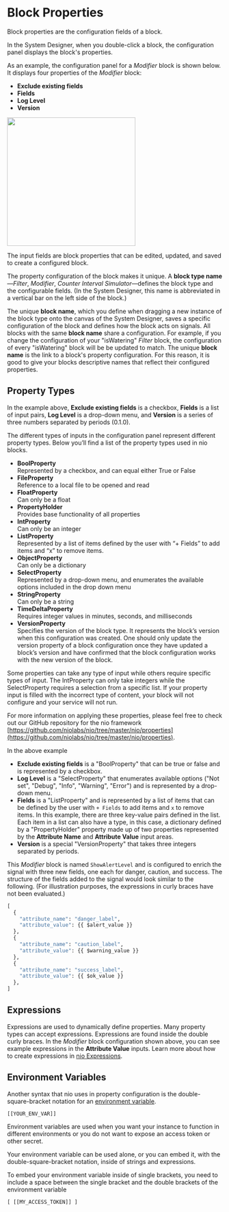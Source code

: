 # Block Properties

Block properties are the configuration fields of a block.

In the System Designer, when you double-click a block, the configuration panel displays the block's properties.

As an example, the configuration panel for a _Modifier_ block is shown below. It displays four properties of the _Modifier_ block:
- **Exclude existing fields**
- **Fields**
- **Log Level**
- **Version**

<img src="/img/modifier-block-config.png" width="300" />

The input fields are block properties that can be edited, updated, and saved to create a configured block.

The property configuration of the block makes it unique. A **block type name**—_Filter_, _Modifier_, _Counter Interval Simulator_—defines the block type and the configurable fields. (In the System Designer, this name is abbreviated in a vertical bar on the left side of the block.)

The unique **block name**, which you define when dragging a new instance of the block type onto the canvas of the System Designer, saves a specific configuration of the block and defines how the block acts on signals. All blocks with the same **block name** share a configuration. For example, if you change the configuration of your "isWatering" _Filter_ block, the configuration of every "isWatering" block will be be updated to match. The unique **block name** is the link to a block's property configuration. For this reason, it is good to give your blocks descriptive names that reflect their configured properties.

## Property Types

In the example above, **Exclude existing fields** is a checkbox, **Fields** is a list of input pairs, **Log Level** is a drop-down menu, and **Version** is a series of three numbers separated by periods (0.1.0).

The different types of inputs in the configuration panel represent different property types. Below you’ll find a list of the property types used in nio blocks.

- **BoolProperty**<br>Represented by a checkbox, and can equal either True or False
- **FileProperty**<br>Reference to a local file to be opened and read
- **FloatProperty**<br>Can only be a float
- **PropertyHolder**<br>Provides base functionality of all properties
- **IntProperty**<br>Can only be an integer
- **ListProperty**<br>Represented by a list of items defined by the user with “+ Fields” to add items and “x” to remove items.
- **ObjectProperty**<br>Can only be a dictionary
- **SelectProperty**<br>Represented by a drop-down menu, and enumerates the available options included in the drop down menu
- **StringProperty**<br>Can only be a string
- **TimeDeltaProperty**<br>Requires integer values in minutes, seconds, and milliseconds
- **VersionProperty**<br>Specifies the version of the block type. It represents the block’s version when this configuration was created. One should only update the version property of a block configuration once they have updated a block’s version and have confirmed that the block configuration works with the new version of the block.

Some properties can take any type of input while others require specific types of input. The IntProperty can only take integers while the SelectProperty requires a selection from a specific list. If your property input is filled with the incorrect type of content, your block will not configure and your service will not run.

For more information on applying these properties, please feel free to check out our GitHub repository for the nio framework [https://github.com/niolabs/nio/tree/master/nio/properties](https://github.com/niolabs/nio/tree/master/nio/properties).

In the above example
- **Exclude existing fields** is a "BoolProperty" that can be true or false and is represented by a checkbox.
- **Log Level** is a "SelectProperty" that enumerates available options ("Not set", "Debug", "Info", "Warning", "Error") and is represented by a drop-down menu.
- **Fields** is a "ListProperty" and is represented by a list of items that can be defined by the user with `+ Fields` to add items and `x` to remove items. In this example, there are three key-value pairs defined in the list. Each item in a list can also have a type, in this case, a dictionary defined by a "PropertyHolder" property made up of two properties represented by the **Attribute Name** and **Attribute Value** input areas.
- **Version** is a special "VersionProperty" that takes three integers separated by periods.

This _Modifier_ block is named `ShowAlertLevel` and is configured to enrich the signal with three new fields, one each for danger, caution, and success. The structure of the fields added to the signal would look similar to the following. (For illustration purposes, the expressions in curly braces have not been evaluated.)

```python
[
  {
    "attribute_name": "danger_label",
    "attribute_value": {{ $alert_value }}
  },
  {
    "attribute_name": "caution_label",
    "attribute_value": {{ $warning_value }}
  },
  {
    "attribute_name": "success_label",
    "attribute_value": {{ $ok_value }}
  },
]
```

## Expressions

Expressions are used to dynamically define properties. Many property types can accept expressions. Expressions are found inside the double curly braces. In the _Modifier_ block configuration shown above, you can see example expressions in the **Attribute Value** inputs. Learn more about how to create expressions in [nio Expressions](/blocks/expressions.md).

## Environment Variables

Another syntax that nio uses in property configuration is the double-square-bracket notation for an [environment variable](/services/service-design-patterns/environment-variables.md).

`[[YOUR_ENV_VAR]]`

Environment variables are used when you want your instance to function in different environments or you do not want to expose an access token or other secret.

Your environment variable can be used alone, or you can embed it, with the double-square-bracket notation, inside of strings and expressions.

To embed your environment variable inside of single brackets, you need to include a space between the single bracket and the double brackets of the environment variable

```[ [[MY_ACCESS_TOKEN]] ]```

